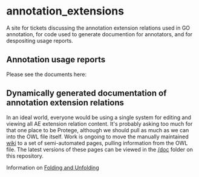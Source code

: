 # annotation_extensions

A site for tickets discussing the annotation extension relations used in GO annotation, for code used to generate documention for annotators, and for despositing usage reports. 

## Annotation usage reports

Please see the documents here: 

## Dynamically generated documentation of annotation extension relations

In an ideal world, everyone would be using a single system for editing and viewing all AE extension relation content. It's probably asking too much for that one place to be Protege, although we should pull as much as we can into the OWL file itself.  Work is ongoing to move the manually maintained [wiki](http://wiki.geneontology.org/index.php/Annotation_usage_examples_for_each_annotation_extension_relation) to a set of semi-automated pages, pulling information from the OWL file.  The latest versions of these pages can be viewed in the [/doc](doc) folder on this repository.


Information on [Folding and Unfolding](http://wiki.geneontology.org/index.php/Folding_and_Unfolding)


 
